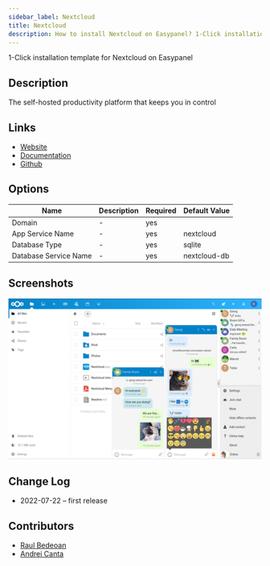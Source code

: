 ```yaml
---
sidebar_label: Nextcloud
title: Nextcloud
description: How to install Nextcloud on Easypanel? 1-Click installation template for Nextcloud on Easypanel
---
```


<!-- generated -->

1-Click installation template for Nextcloud on Easypanel

## Description

The self-hosted productivity platform that keeps you in control

## Links

- [Website](https://nextcloud.com/)
- [Documentation](https://docs.nextcloud.com/)
- [Github](https://github.com/nextcloud)

## Options

Name | Description | Required | Default Value
-|-|-|-
Domain | - | yes | 
App Service Name | - | yes | nextcloud
Database Type | - | yes | sqlite
Database Service Name | - | yes | nextcloud-db

## Screenshots

![Nextcloud Screenshot](./assets/screenshot.png)

## Change Log

- 2022-07-22 – first release

## Contributors

- [Raul Bedeoan](https://github.com/bedeoan)
- [Andrei Canta](https://github.com/deiucanta)
